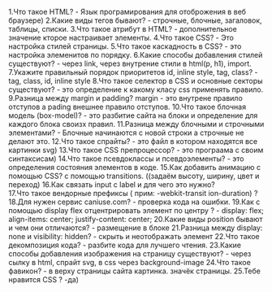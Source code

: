1.Что такое HTML?                                                                 - Язык програмирования для отоброжения в веб браузере)
2.Какие виды тегов бывают?                                                        - строчные, блочные, загаловок, таблицы, списки.
3.Что такое атрибут в HTML?                                                       - дополнительное значение кторое настраивает элементы.
4.Что такое CSS?                                                                  - Это настройка стилей страницы.
5.Что такое каскадность в CSS?                                                    - это настройка элеменитов по порядку.
6.Какие способы добавления стилей существуют?                                     - через link, через внутрение стили в html(p, h1), import.
7.Укажите правильный порядок приоритетов id, inline style, tag, class?            - tag, class, id, inline style
8.Что такое селектор в CSS и основные секторы существуют?                         - это определение к какому класу css применять правило.
9.Разница между margin и padding? margin                                          - это внутрене правило отступов а pading внешнее правило отступов.
10.Что такое блочная модель (box-model)?                                           - это разбитие  сайта на блоки и определение для каждого блока своизх правил. 
11.Разница между блочными и строчными элементами?                                  - Блочные начинаются с новой строки  а строчные не делают это.
12.Что такое спрайты?                                                              - это файл в котором находятся все картинки svg)
13.Что такое CSS препроцессор?                                                     - это програама с своим синтаксисам) 
14.Что такое псевдоклассы и псевдоэлементы?                                        - это определения состояния элементов в коде.
15.Как добавить анимацию с помощью CSS? с помощью transitions.                     ((задаём высоту, ширину, цвет и переход)
16.Как связать input с label и для чего это нужно?                                   
17.Что такое вендорные префиксы ( прим: -webkit-transit ion-duration) ?              
18.Для нужен сервис caniuse.com?                                                   - проверка кода на ошибки.
19.Как с помощью display flex отцентрировать элемент по центру ?                   - display: flex; align-items: center; justify-content: center;
20.Какие виды position бывают и чем они отличаются?                                - размещение в блоке
21.Разница между display: none и visibility: hidden?                               - скрыть и неотображать элемент
22.Что такое декомпозиция кода?                                                    - разбите кода для лучшего чтения.
23.Какие способы добавления изображения на страницу существуют?                    - через сылку в html, спрайт svg, в сss через background-image
24.Что такое фавикон?                                                              - в верху страницы сайта картинка. значёк страницы.
25.Тебе нравится CSS ?                                                              -да)
